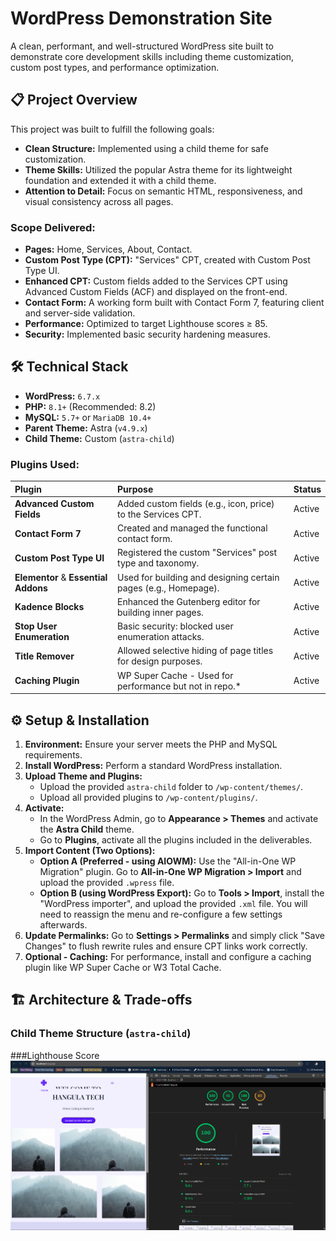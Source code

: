 # WordPress Demonstration Site

A clean, performant, and well-structured WordPress site built to demonstrate core development skills including theme customization, custom post types, and performance optimization.

## 📋 Project Overview

This project was built to fulfill the following goals:
*   **Clean Structure:** Implemented using a child theme for safe customization.
*   **Theme Skills:** Utilized the popular Astra theme for its lightweight foundation and extended it with a child theme.
*   **Attention to Detail:** Focus on semantic HTML, responsiveness, and visual consistency across all pages.

### Scope Delivered:
*   **Pages:** Home, Services, About, Contact.
*   **Custom Post Type (CPT):** "Services" CPT, created with Custom Post Type UI.
*   **Enhanced CPT:** Custom fields added to the Services CPT using Advanced Custom Fields (ACF) and displayed on the front-end.
*   **Contact Form:** A working form built with Contact Form 7, featuring client and server-side validation.
*   **Performance:** Optimized to target Lighthouse scores ≥ 85.
*   **Security:** Implemented basic security hardening measures.

## 🛠️ Technical Stack

*   **WordPress:** `6.7.x`
*   **PHP:** `8.1+` (Recommended: 8.2)
*   **MySQL:** `5.7+` or `MariaDB 10.4+`
*   **Parent Theme:** Astra (`v4.9.x`)
*   **Child Theme:** Custom (`astra-child`)

### Plugins Used:
| Plugin | Purpose | Status |
| :--- | :--- | :--- |
| **Advanced Custom Fields** | Added custom fields (e.g., icon, price) to the Services CPT. | Active |
| **Contact Form 7** | Created and managed the functional contact form. | Active |
| **Custom Post Type UI** | Registered the custom "Services" post type and taxonomy. | Active |
| **Elementor** & **Essential Addons**| Used for building and designing certain pages (e.g., Homepage). | Active |
| **Kadence Blocks** | Enhanced the Gutenberg editor for building inner pages. | Active |
| **Stop User Enumeration** | Basic security: blocked user enumeration attacks. | Active |
| **Title Remover** | Allowed selective hiding of page titles for design purposes. | Active |
| **Caching Plugin** |  WP Super Cache - Used for performance but not in repo.* | Active |

## ⚙️ Setup & Installation

1.  **Environment:** Ensure your server meets the PHP and MySQL requirements.
2.  **Install WordPress:** Perform a standard WordPress installation.
3.  **Upload Theme and Plugins:**
    *   Upload the provided `astra-child` folder to `/wp-content/themes/`.
    *   Upload all provided plugins to `/wp-content/plugins/`.
4.  **Activate:**
    *   In the WordPress Admin, go to **Appearance > Themes** and activate the **Astra Child** theme.
    *   Go to **Plugins**, activate all the plugins included in the deliverables.
5.  **Import Content (Two Options):**
    *   **Option A (Preferred - using AIOWM):** Use the "All-in-One WP Migration" plugin. Go to **All-in-One WP Migration > Import** and upload the provided `.wpress` file.
    *   **Option B (using WordPress Export):** Go to **Tools > Import**, install the "WordPress importer", and upload the provided `.xml` file. You will need to reassign the menu and re-configure a few settings afterwards.
6.  **Update Permalinks:** Go to **Settings > Permalinks** and simply click "Save Changes" to flush rewrite rules and ensure CPT links work correctly.
7.  **Optional - Caching:** For performance, install and configure a caching plugin like WP Super Cache or W3 Total Cache.

## 🏗️ Architecture & Trade-offs

### Child Theme Structure (`astra-child`)

###Lighthouse Score
![alt text](image.png)

